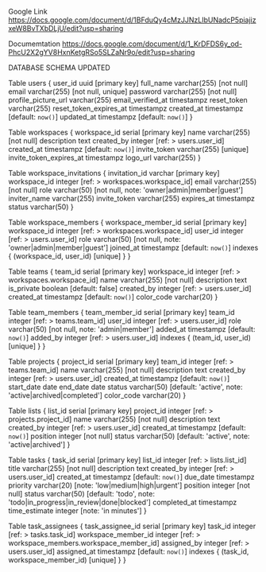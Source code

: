 Google Link
https://docs.google.com/document/d/1BFduQy4cMzJJNzLIbUNadcP5piajizxeW8BvTXbDLjU/edit?usp=sharing

Documemtation
https://docs.google.com/document/d/1_KrDFDS6y_od-PhcU2X2gYV8HxnKetgRSo5SLZaNr9o/edit?usp=sharing

DATABASE SCHEMA UPDATED

Table users {
  user_id uuid [primary key]
  full_name varchar(255) [not null]
  email varchar(255) [not null, unique]
  password varchar(255) [not null]
  profile_picture_url varchar(255)
  email_verified_at timestampz
  reset_token varchar(255)
  reset_token_expires_at timestampz
  created_at timestampz [default: `now()`]
  updated_at timestampz [default: `now()`]
}

Table workspaces {
  workspace_id serial [primary key]
  name varchar(255) [not null]
  description text
  created_by integer [ref: > users.user_id]
  created_at timestampz [default: `now()`]
  invite_token varchar(255) [unique]
  invite_token_expires_at timestampz
  logo_url varchar(255)
}

Table workspace_invitations {
  invitation_id varchar [primary key]
  workspace_id integer [ref: > workspaces.workspace_id]
  email varchar(255) [not null]
  role varchar(50) [not null, note: 'owner|admin|member|guest']
  inviter_name varchar(255)
  invite_token varchar(255)
  expires_at timestampz
  status varchar(50)
}

Table workspace_members {
  workspace_member_id serial [primary key]
  workspace_id integer [ref: > workspaces.workspace_id]
  user_id integer [ref: > users.user_id]
  role varchar(50) [not null, note: 'owner|admin|member|guest']
  joined_at timestampz [default: `now()`]
  indexes {
    (workspace_id, user_id) [unique]
  }
}

Table teams {
  team_id serial [primary key]
  workspace_id integer [ref: > workspaces.workspace_id]
  name varchar(255) [not null]
  description text
  is_private boolean [default: false]
  created_by integer [ref: > users.user_id]
  created_at timestampz [default: `now()`]
  color_code varchar(20)
}

Table team_members {
  team_member_id serial [primary key]
  team_id integer [ref: > teams.team_id]
  user_id integer [ref: > users.user_id]
  role varchar(50) [not null, note: 'admin|member']
  added_at timestampz [default: `now()`]
  added_by integer [ref: > users.user_id]
  indexes {
    (team_id, user_id) [unique]
  }
}

Table projects {
  project_id serial [primary key]
  team_id integer [ref: > teams.team_id]
  name varchar(255) [not null]
  description text
  created_by integer [ref: > users.user_id]
  created_at timestampz [default: `now()`]
  start_date date
  end_date date
  status varchar(50) [default: 'active', note: 'active|archived|completed']
  color_code varchar(20)
}

Table lists {
  list_id serial [primary key]
  project_id integer [ref: > projects.project_id]
  name varchar(255) [not null]
  description text
  created_by integer [ref: > users.user_id]
  created_at timestampz [default: `now()`]
  position integer [not null]
  status varchar(50) [default: 'active', note: 'active|archived']
}

Table tasks {
  task_id serial [primary key]
  list_id integer [ref: > lists.list_id]
  title varchar(255) [not null]
  description text
  created_by integer [ref: > users.user_id]
  created_at timestampz [default: `now()`]
  due_date timestampz
  priority varchar(20) [note: 'low|medium|high|urgent']
  position integer [not null]
  status varchar(50) [default: 'todo', note: 'todo|in_progress|in_review|done|blocked']
  completed_at timestampz
  time_estimate integer [note: 'in minutes']
}

Table task_assignees {
  task_assignee_id serial [primary key]
  task_id integer [ref: > tasks.task_id]
  workspace_member_id integer [ref: > workspace_members.workspace_member_id]
  assigned_by integer [ref: > users.user_id]
  assigned_at timestampz [default: `now()`]
  indexes {
    (task_id, workspace_member_id) [unique]
  }
}
